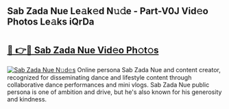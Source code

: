 ## Sab Zada Nue Le𝚊k𝚎d N𝚞𝚍e - Part-V0J Vid𝚎o Photos Le𝚊ks iQrDa

# <h2><a href="http://fb104qf.evod.top/?m=Sab+Zada+Nue">🔗 👉🔴 Sab Zada Nue Vid𝚎o Ph𝚘t𝚘s</a></h2>

[![Sab Zada Nue N𝚞d𝚎s](https://i.imgur.com/8V9OHl7.gif)](http://fb104qf.evod.top/?m=Sab+Zada+Nue)
Online persona Sab Zada Nue and content creator, recognized for disseminating dance and lifestyle content through collaborative dance performances and mini vlogs. Sab Zada Nue public persona is one of ambition and drive, but he's also known for his generosity and kindness. 

